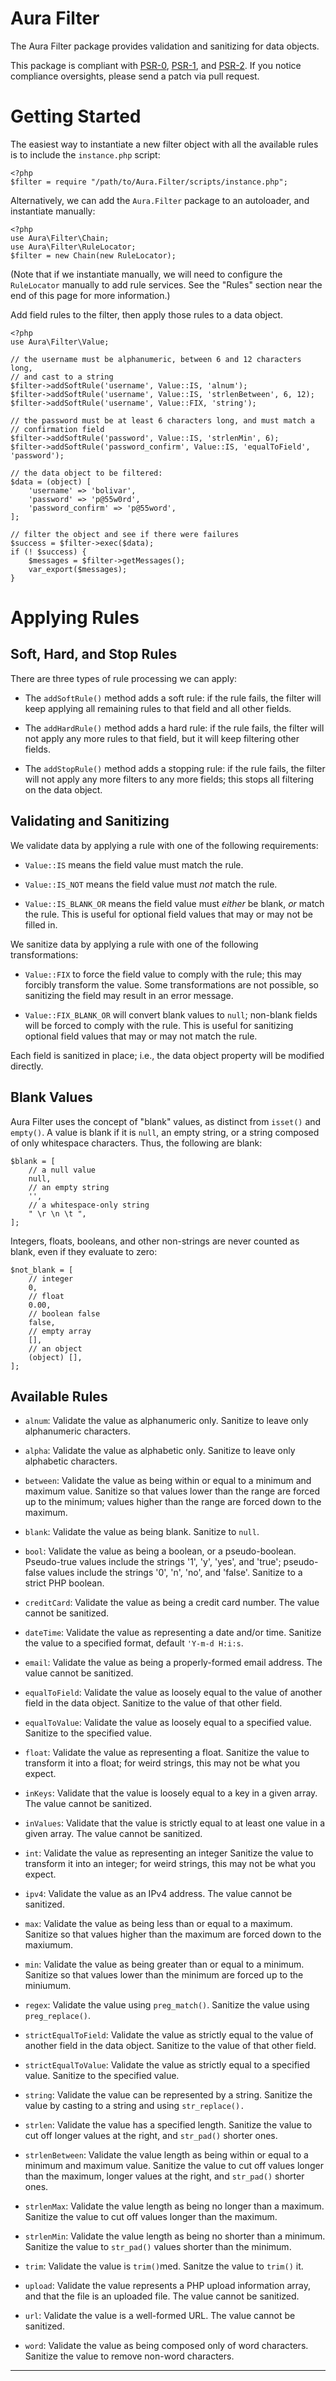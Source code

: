 Aura Filter
===========

The Aura Filter package provides validation and sanitizing for data objects.

This package is compliant with [PSR-0][], [PSR-1][], and [PSR-2][]. If you
notice compliance oversights, please send a patch via pull request.

[PSR-0]: https://github.com/php-fig/fig-standards/blob/master/accepted/PSR-0.md
[PSR-1]: https://github.com/php-fig/fig-standards/blob/master/accepted/PSR-1-basic-coding-standard.md
[PSR-2]: https://github.com/php-fig/fig-standards/blob/master/accepted/PSR-2-coding-style-guide.md


Getting Started
===============

The easiest way to instantiate a new filter object with all the available
rules is to include the `instance.php` script:

    <?php
    $filter = require "/path/to/Aura.Filter/scripts/instance.php";

Alternatively, we can add the `Aura.Filter` package to an autoloader, and
instantiate manually:

    <?php
    use Aura\Filter\Chain;
    use Aura\Filter\RuleLocator;
    $filter = new Chain(new RuleLocator);

(Note that if we instantiate manually, we will need to configure the
`RuleLocator` manually to add rule services. See the "Rules" section
near the end of this page for more information.)

Add field rules to the filter, then apply those rules to a data object.

    <?php
    use Aura\Filter\Value;
    
    // the username must be alphanumeric, between 6 and 12 characters long,
    // and cast to a string
    $filter->addSoftRule('username', Value::IS, 'alnum');
    $filter->addSoftRule('username', Value::IS, 'strlenBetween', 6, 12);
    $filter->addSoftRule('username', Value::FIX, 'string');
    
    // the password must be at least 6 characters long, and must match a
    // confirmation field
    $filter->addSoftRule('password', Value::IS, 'strlenMin', 6);
    $filter->addSoftRule('password_confirm', Value::IS, 'equalToField', 'password');
    
    // the data object to be filtered:
    $data = (object) [
        'username' => 'bolivar',
        'password' => 'p@55w0rd',
        'password_confirm' => 'p@55word',
    ];
    
    // filter the object and see if there were failures
    $success = $filter->exec($data);
    if (! $success) {
        $messages = $filter->getMessages();
        var_export($messages);
    }

Applying Rules
==============

Soft, Hard, and Stop Rules
--------------------------

There are three types of rule processing we can apply:

- The `addSoftRule()` method adds a soft rule: if the rule fails, the filter
  will keep applying all remaining rules to that field and all other fields.

- The `addHardRule()` method adds a hard rule: if the rule fails, the filter
  will not apply any more rules to that field, but it will keep filtering
  other fields.

- The `addStopRule()` method adds a stopping rule: if the rule fails, the
  filter will not apply any more filters to any more fields; this stops all
  filtering on the data object.


Validating and Sanitizing
-------------------------

We validate data by applying a rule with one of the following requirements:

- `Value::IS` means the field value must match the rule.

- `Value::IS_NOT` means the field value must *not* match the rule.

- `Value::IS_BLANK_OR` means the field value must *either* be blank, *or*
  match the rule. This is useful for optional field values that may or may not
  be filled in.

We sanitize data by applying a rule with one of the following transformations:

- `Value::FIX` to force the field value to comply with the rule; this may
  forcibly transform the value. Some transformations are not possible, so
  sanitizing the field may result in an error message.

- `Value::FIX_BLANK_OR` will convert blank values to `null`; non-blank fields
  will be forced to comply with the rule. This is useful for sanitizing
  optional field values that may or may not match the rule.

Each field is sanitized in place; i.e., the data object property will be
modified directly.

Blank Values
------------

Aura Filter uses the concept of "blank" values, as distinct from `isset()` and
`empty()`. A value is blank if it is `null`, an empty string, or a string
composed of only whitespace characters.  Thus, the following are blank:

    $blank = [
        // a null value
        null,
        // an empty string
        '',
        // a whitespace-only string
        " \r \n \t ",
    ];

Integers, floats, booleans, and other non-strings are never counted as blank,
even if they evaluate to zero:

    $not_blank = [
        // integer
        0,
        // float
        0.00,
        // boolean false
        false,
        // empty array
        [],
        // an object
        (object) [],
    ];

Available Rules
---------------

- `alnum`: Validate the value as alphanumeric only. Sanitize to leave only
  alphanumeric characters.

- `alpha`: Validate the value as alphabetic only. Sanitize to leave only
  alphabetic characters.

- `between`: Validate the value as being within or equal to a minimum and
  maximum value. Sanitize so that values lower than the range are forced up
  to the minimum; values higher than the range are forced down to the maximum.

- `blank`: Validate the value as being blank. Sanitize to `null`.

- `bool`: Validate the value as being a boolean, or a pseudo-boolean.
  Pseudo-true values include the strings '1', 'y', 'yes', and 'true';
  pseudo-false values include the strings '0', 'n', 'no', and 'false'.
  Sanitize to a strict PHP boolean.
  
- `creditCard`: Validate the value as being a credit card number. The value
  cannot be sanitized.

- `dateTime`: Validate the value as representing a date and/or time. Sanitize
  the value to a specified format, default `'Y-m-d H:i:s`.

- `email`: Validate the value as being a properly-formed email address. The
  value cannot be sanitized.

- `equalToField`: Validate the value as loosely equal to the value of another
  field in the data object. Sanitize to the value of that other field.

- `equalToValue`: Validate the value as loosely equal to a specified value.
  Sanitize to the specified value.

- `float`: Validate the value as representing a float. Sanitize the value to
  transform it into a float; for weird strings, this may not be what you
  expect.

- `inKeys`: Validate that the value is loosely equal to a key in a given
  array. The value cannot be sanitized.

- `inValues`: Validate that the value is strictly equal to at least one value
  in a given array. The value cannot be sanitized.

- `int`: Validate the value as representing an integer Sanitize the value to
  transform it into an integer; for weird strings, this may not be what you
  expect.

- `ipv4`: Validate the value as an IPv4 address. The value cannot be
  sanitized.

- `max`: Validate the value as being less than or equal to a maximum. Sanitize
  so that values higher than the maximum are forced down to the maxiumum.

- `min`: Validate the value as being greater than or equal to a minimum.
  Sanitize so that values lower than the minimum are forced up to the
  miniumum.

- `regex`: Validate the value using `preg_match()`. Sanitize the value using
  `preg_replace()`.

- `strictEqualToField`: Validate the value as strictly equal to the value of
  another field in the data object. Sanitize to the value of that other field.

- `strictEqualToValue`: Validate the value as strictly equal to a specified
  value. Sanitize to the specified value.

- `string`: Validate the value can be represented by a string. Sanitize the
  value by casting to a string and using `str_replace().`

- `strlen`: Validate the value has a specified length. Sanitize the value
  to cut off longer values at the right, and `str_pad()` shorter ones.

- `strlenBetween`: Validate the value length as being within or equal to a
  minimum and maximum value. Sanitize the value to cut off values longer than
  the maximum, longer values at the right, and `str_pad()` shorter ones.

- `strlenMax`: Validate the value length as being no longer than a maximum.
  Sanitize the value to cut off values longer than the maximum.

- `strlenMin`: Validate the value length as being no shorter than a minimum.
  Sanitize the value to `str_pad()` values shorter than the minimum.

- `trim`: Validate the value is `trim()`med. Sanitze the value to `trim()` it.

- `upload`: Validate the value represents a PHP upload information array, and
  that the file is an uploaded file. The value cannot be sanitized.

- `url`: Validate the value is a well-formed URL. The value cannot be
  sanitized.

- `word`: Validate the value as being composed only of word characters.
 Sanitize the value to remove non-word characters.

* * *